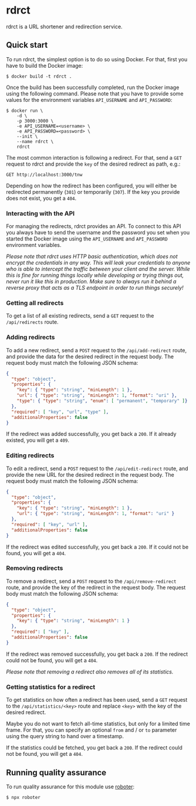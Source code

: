 # rdrct

rdrct is a URL shortener and redirection service.

## Quick start

To run rdrct, the simplest option is to do so using Docker. For that, first you have to build the Docker image:

```shell
$ docker build -t rdrct .
```

Once the build has been successfully completed, run the Docker image using the following command. Please note that you have to provide some values for the environment variables `API_USERNAME` and `API_PASSWORD`:

```shell
$ docker run \
    -d \
    -p 3000:3000 \
    -e API_USERNAME=<username> \
    -e API_PASSWORD=<password> \
    --init \
    --name rdrct \
    rdrct
```

The most common interaction is following a redirect. For that, send a `GET` request to rdrct and provide the `key` of the desired redirect as path, e.g.:

```
GET http://localhost:3000/tnw
```

Depending on how the redirect has been configured, you will either be redirected permanently (`301`) or temporarily (`307`). If the key you provide does not exist, you get a `404`.

### Interacting with the API

For managing the redirects, rdrct provides an API. To connect to this API you always have to send the username and the password you set when you started the Docker image using the `API_USERNAME` and `API_PASSWORD` environment variables.

*Please note that rdrct uses HTTP basic authentication, which does not encrypt the credentials in any way. This will leak your credentials to anyone who is able to intercept the traffic between your client and the server. While this is fine for running things locally while developing or trying things out, never run it like this in production. Make sure to always run it behind a reverse proxy that acts as a TLS endpoint in order to run things securely!*

### Getting all redirects

To get a list of all existing redirects, send a `GET` request to the `/api/redirects` route.

### Adding redirects

To add a new redirect, send a `POST` request to the `/api/add-redirect` route, and provide the data for the desired redirect in the request body. The request body must match the following JSON schema:

```json
{
  "type": "object",
  "properties": {
    "key": { "type": "string", "minLength": 1 },
    "url": { "type": "string", "minLength": 1, "format": "uri" },
    "type": { "type": "string", "enum": [ "permanent", "temporary" ]}
  },
  "required": [ "key", "url", "type" ],
  "additionalProperties": false
}
```

If the redirect was added successfully, you get back a `200`. If it already existed, you will get a `409`.

### Editing redirects

To edit a redirect, send a `POST` request to the `/api/edit-redirect` route, and provide the new URL for the desired redirect in the request body. The request body must match the following JSON schema:

```json
{
  "type": "object",
  "properties": {
    "key": { "type": "string", "minLength": 1 },
    "url": { "type": "string", "minLength": 1, "format": "uri" }
  },
  "required": [ "key", "url" ],
  "additionalProperties": false
}
```

If the redirect was edited successfully, you get back a `200`. If it could not be found, you will get a `404`.

### Removing redirects

To remove a redirect, send a `POST` request to the `/api/remove-redirect` route, and provide the key of the redirect in the request body. The request body must match the following JSON schema:

```json
{
  "type": "object",
  "properties": {
    "key": { "type": "string", "minLength": 1 }
  },
  "required": [ "key" ],
  "additionalProperties": false
}
```

If the redirect was removed successfully, you get back a `200`. If the redirect could not be found, you will get a `404`.

*Please note that removing a redirect also removes all of its statistics.*

### Getting statistics for a redirect

To get statistics on how often a redirect has been used, send a `GET` request to the `/api/statistics/<key>` route and replace `<key>` with the key of the desired redirect.

Maybe you do not want to fetch all-time statistics, but only for a limited time frame. For that, you can specify an optional `from` and / or `to` parameter using the query string to hand over a timestamp.

If the statistics could be fetched, you get back a `200`. If the redirect could not be found, you will get a `404`.

## Running quality assurance

To run quality assurance for this module use [roboter](https://www.npmjs.com/package/roboter):

```shell
$ npx roboter
```

